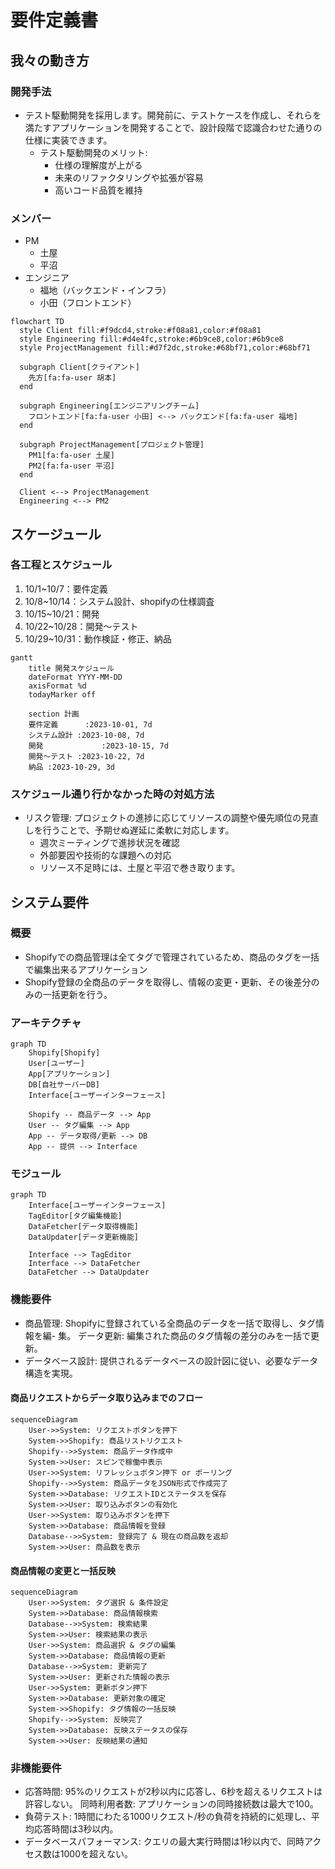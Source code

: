 # 要件定義書

## 我々の動き方
### 開発手法
- テスト駆動開発を採用します。開発前に、テストケースを作成し、それらを満たすアプリケーションを開発することで、設計段階で認識合わせた通りの仕様に実装できます。
  - テスト駆動開発のメリット:
    - 仕様の理解度が上がる
    - 未来のリファクタリングや拡張が容易
    - 高いコード品質を維持

### メンバー
- PM
  - 土屋
  - 平沼
- エンジニア
  - 福地（バックエンド・インフラ）
  - 小田（フロントエンド）

```mermaid
flowchart TD
  style Client fill:#f9dcd4,stroke:#f08a81,color:#f08a81
  style Engineering fill:#d4e4fc,stroke:#6b9ce8,color:#6b9ce8
  style ProjectManagement fill:#d7f2dc,stroke:#68bf71,color:#68bf71
  
  subgraph Client[クライアント]
    先方[fa:fa-user 胡本]
  end
  
  subgraph Engineering[エンジニアリングチーム]
    フロントエンド[fa:fa-user 小田] <--> バックエンド[fa:fa-user 福地]
  end
  
  subgraph ProjectManagement[プロジェクト管理]
    PM1[fa:fa-user 土屋]
    PM2[fa:fa-user 平沼]
  end

  Client <--> ProjectManagement
  Engineering <--> PM2
```

## スケージュール
### 各工程とスケジュール
1. 10/1~10/7：要件定義
2. 10/8~10/14：システム設計、shopifyの仕様調査
3. 10/15~10/21：開発
4. 10/22~10/28：開発〜テスト
5. 10/29~10/31：動作検証・修正、納品
```mermaid
gantt
    title 開発スケジュール
    dateFormat YYYY-MM-DD
    axisFormat %d
    todayMarker off

    section 計画
    要件定義      :2023-10-01, 7d
    システム設計 :2023-10-08, 7d
    開発             :2023-10-15, 7d
    開発〜テスト :2023-10-22, 7d
    納品 :2023-10-29, 3d
```

### スケジュール通り行かなかった時の対処方法
- リスク管理: プロジェクトの進捗に応じてリソースの調整や優先順位の見直しを行うことで、予期せぬ遅延に柔軟に対応します。
  - 週次ミーティングで進捗状況を確認
  - 外部要因や技術的な課題への対応
  - リソース不足時には、土屋と平沼で巻き取ります。

## システム要件
### 概要
- Shopifyでの商品管理は全てタグで管理されているため、商品のタグを一括で編集出来るアプリケーション
- Shopify登録の全商品のデータを取得し、情報の変更・更新、その後差分のみの一括更新を行う。

### アーキテクチャ 

```mermaid
graph TD
    Shopify[Shopify]
    User[ユーザー]
    App[アプリケーション]
    DB[自社サーバーDB]
    Interface[ユーザーインターフェース]

    Shopify -- 商品データ --> App
    User -- タグ編集 --> App
    App -- データ取得/更新 --> DB
    App -- 提供 --> Interface
```
### モジュール
```mermaid
graph TD
    Interface[ユーザーインターフェース]
    TagEditor[タグ編集機能]
    DataFetcher[データ取得機能]
    DataUpdater[データ更新機能]

    Interface --> TagEditor
    Interface --> DataFetcher
    DataFetcher --> DataUpdater
```
### 機能要件
- 商品管理: Shopifyに登録されている全商品のデータを一括で取得し、タグ情報を編- 集。
データ更新: 編集された商品のタグ情報の差分のみを一括で更新。
- データベース設計: 提供されるデータベースの設計図に従い、必要なデータ構造を実現。

#### 商品リクエストからデータ取り込みまでのフロー
```mermaid
sequenceDiagram
    User->>System: リクエストボタンを押下
    System->>Shopify: 商品リストリクエスト
    Shopify-->>System: 商品データ作成中
    System->>User: スピンで稼働中表示
    User->>System: リフレッシュボタン押下 or ポーリング
    Shopify-->>System: 商品データをJSON形式で作成完了
    System->>Database: リクエストIDとステータスを保存
    System->>User: 取り込みボタンの有効化
    User->>System: 取り込みボタンを押下
    System->>Database: 商品情報を登録
    Database-->>System: 登録完了 & 現在の商品数を返却
    System->>User: 商品数を表示
```
#### 商品情報の変更と一括反映
```mermaid
sequenceDiagram
    User->>System: タグ選択 & 条件設定
    System->>Database: 商品情報検索
    Database-->>System: 検索結果
    System->>User: 検索結果の表示
    User->>System: 商品選択 & タグの編集
    System->>Database: 商品情報の更新
    Database-->>System: 更新完了
    System->>User: 更新された情報の表示
    User->>System: 更新ボタン押下
    System->>Database: 更新対象の確定
    System->>Shopify: タグ情報の一括反映
    Shopify-->>System: 反映完了
    System->>Database: 反映ステータスの保存
    System->>User: 反映結果の通知
```

### 非機能要件
- 応答時間: 95%のリクエストが2秒以内に応答し、6秒を超えるリクエストは許容しない。
同時利用者数: アプリケーションの同時接続数は最大で100。
- 負荷テスト: 1時間にわたる1000リクエスト/秒の負荷を持続的に処理し、平均応答時間は3秒以内。
- データベースパフォーマンス: クエリの最大実行時間は1秒以内で、同時アクセス数は1000を超えない。
